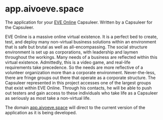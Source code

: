 # app.aivoeve.space

The application for your [EVE Online](https://www.eveonline.com/signup?invc=1564e70d-420f-44bf-bed9-eeaa1a645525) Capsuleer. Written by a Capsuleer for the Capsuleer.

EVE Online is a massive online virtual existence. It is a perfect bed to create, test, and deploy many non-virtual business solutions within an environment that is safe but brutal as well as all-encompassing. The social structure environment is set up as corporations, with leadership and laymen throughout the workings. Many needs of a business are reflected within this virtual existence. Admittedly, this is a video game, and real-life requirements take precedence. So the needs are more reflective of a volunteer organization more than a corporate environment. Never-the-less, there are fringe groups out there that operate as a corporate structure. The Capsuleer represented in this project accesses one of the largest groups that exist within EVE Online. Through his contacts, he will be able to push out testers and gain access to these individuals who take life as a Capsuleer as seriously as most take a non-virtual life.

The domain [app.aivoeve.space](https://app.aivoeve.space) will direct to the current version of the application as it is being developed.
